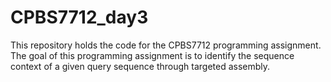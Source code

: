 # CPBS7712_day3

This repository holds the code for the CPBS7712 programming assignment. The goal of this programming assignment is to identify the sequence context of a given query sequence through targeted assembly.  
